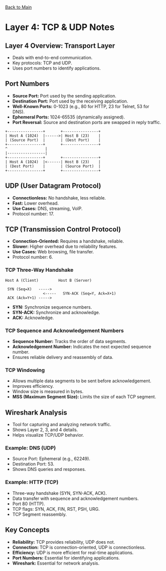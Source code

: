 <a name="top"></a>
[Back to Main](https://github.com/caxylive/Net_Projects/tree/main/notes)

# Layer 4: TCP & UDP Notes

## Layer 4 Overview: Transport Layer

* Deals with end-to-end communication.
* Key protocols: TCP and UDP.
* Uses port numbers to identify applications.

## Port Numbers

* **Source Port:** Port used by the sending application.
* **Destination Port:** Port used by the receiving application.
* **Well-Known Ports:** 0-1023 (e.g., 80 for HTTP, 23 for Telnet, 53 for DNS).
* **Ephemeral Ports:** 1024-65535 (dynamically assigned).
* **Port Reversal:** Source and destination ports are swapped in reply traffic.

```
+----------------+       +----------------+
| Host A (1024)  |------>| Host B (23)    |
| (Source Port)  |       | (Dest Port)    |
+----------------+       +----------------+
^                 |
|-----------------|
+----------------+       +----------------+
| Host A (1024)  |<------| Host B (23)    |
| (Dest Port)    |       | (Source Port)  |
+----------------+       +----------------+
```

## UDP (User Datagram Protocol)

* **Connectionless:** No handshake, less reliable.
* **Fast:** Lower overhead.
* **Use Cases:** DNS, streaming, VoIP.
* Protocol number: 17.

## TCP (Transmission Control Protocol)

* **Connection-Oriented:** Requires a handshake, reliable.
* **Slower:** Higher overhead due to reliability features.
* **Use Cases:** Web browsing, file transfer.
* Protocol number: 6.

### TCP Three-Way Handshake

```
Host A (Client)         Host B (Server)

 SYN (Seq=X)   ----->
                 <-----   SYN-ACK (Seq=Y, Ack=X+1)
 ACK (Ack=Y+1) ----->
```

* **SYN:** Synchronize sequence numbers.
* **SYN-ACK:** Synchronize and acknowledge.
* **ACK:** Acknowledge.

### TCP Sequence and Acknowledgement Numbers

* **Sequence Number:** Tracks the order of data segments.
* **Acknowledgement Number:** Indicates the next expected sequence number.
* Ensures reliable delivery and reassembly of data.

### TCP Windowing

* Allows multiple data segments to be sent before acknowledgement.
* Improves efficiency.
* Window size is measured in bytes.
* **MSS (Maximum Segment Size):** Limits the size of each TCP segment.

## Wireshark Analysis

* Tool for capturing and analyzing network traffic.
* Shows Layer 2, 3, and 4 details.
* Helps visualize TCP/UDP behavior.

### Example: DNS (UDP)

* Source Port: Ephemeral (e.g., 62249).
* Destination Port: 53.
* Shows DNS queries and responses.

### Example: HTTP (TCP)

* Three-way handshake (SYN, SYN-ACK, ACK).
* Data transfer with sequence and acknowledgement numbers.
* Port 80 (HTTP).
* TCP flags: SYN, ACK, FIN, RST, PSH, URG.
* TCP Segment reassembly.

## Key Concepts

* **Reliability:** TCP provides reliability, UDP does not.
* **Connection:** TCP is connection-oriented, UDP is connectionless.
* **Efficiency:** UDP is more efficient for real-time applications.
* **Port Numbers:** Essential for identifying applications.
* **Wireshark:** Essential for network analysis.
